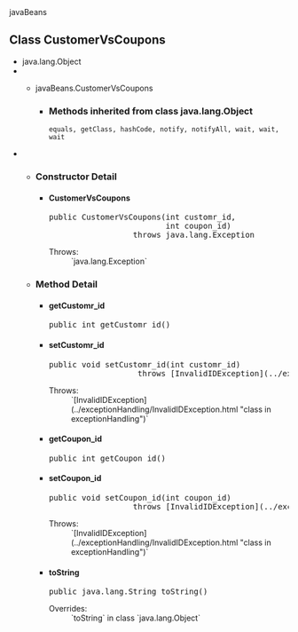 

<div>javaBeans</div>

## Class CustomerVsCoupons

</div>

<div>

*   java.lang.Object
*   *   javaBeans.CustomerVsCoupons



        *   <a name="methods.inherited.from.class.java.lang.Object"></a>

            ### Methods inherited from class java.lang.Object

            `equals, getClass, hashCode, notify, notifyAll, wait, wait, wait`

</div>

<div>

*   *   <a name="constructor.detail"></a>

        ### Constructor Detail

        <a name="CustomerVsCoupons-int-int-"></a>
        *   #### CustomerVsCoupons

            <pre>public CustomerVsCoupons(int customr_id,
                                     int coupon_id)
                              throws java.lang.Exception</pre>

            <dl>

            <dt>Throws:</dt>

            <dd>`java.lang.Exception`</dd>

            </dl>

    *   <a name="method.detail"></a>

        ### Method Detail

        <a name="getCustomr_id--"></a>
        *   #### getCustomr_id

            <pre>public int getCustomr_id()</pre>

            <a name="setCustomr_id-int-"></a>
        *   #### setCustomr_id

            <pre>public void setCustomr_id(int customr_id)
                               throws [InvalidIDException](../exceptionHandling/InvalidIDException.html "class in exceptionHandling")</pre>

            <dl>

            <dt>Throws:</dt>

            <dd>`[InvalidIDException](../exceptionHandling/InvalidIDException.html "class in exceptionHandling")`</dd>

            </dl>

            <a name="getCoupon_id--"></a>
        *   #### getCoupon_id

            <pre>public int getCoupon_id()</pre>

            <a name="setCoupon_id-int-"></a>
        *   #### setCoupon_id

            <pre>public void setCoupon_id(int coupon_id)
                              throws [InvalidIDException](../exceptionHandling/InvalidIDException.html "class in exceptionHandling")</pre>

            <dl>

            <dt>Throws:</dt>

            <dd>`[InvalidIDException](../exceptionHandling/InvalidIDException.html "class in exceptionHandling")`</dd>

            </dl>

            <a name="toString--"></a>
        *   #### toString

            <pre>public java.lang.String toString()</pre>

            <dl>

            <dt>Overrides:</dt>

            <dd>`toString` in class `java.lang.Object`</dd>

            </dl>
